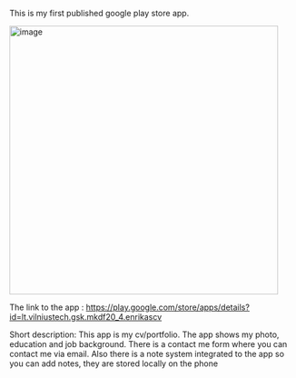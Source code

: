 This is my first published google play store app.

<img width="473" alt="image" src="https://github.com/EnrikasVai/VizitineCV/assets/135996448/90211fc7-b4db-479a-91a0-133875907f0d">


The link to the app : https://play.google.com/store/apps/details?id=lt.vilniustech.gsk.mkdf20_4.enrikascv

Short description: This app is my cv/portfolio. The app shows my photo, education and job background. There is a contact me form where you can contact me via email. Also there is a note system integrated to the app so you can add notes, they are stored locally on the phone
